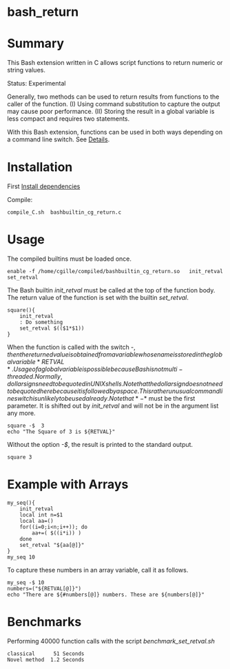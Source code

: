 # bash_return

# Summary

This  Bash extension written in C allows script functions to return numeric or string values.

Status: Experimental


Generally, two methods can be used to return results from functions to the caller of the function.
(I) Using command substitution to capture the output may cause poor performance.
(II) Storing the result in a global variable is less compact and requires two statements.


With this Bash extension, functions can be used in both ways depending on a command line switch.
See  [Details](./motivation.md).


# Installation

First [Install dependencies](./INSTALL_DEPENDENCIES.md)

Compile:

    compile_C.sh  bashbuiltin_cg_return.c

# Usage

The compiled builtins must be loaded once.

    enable -f /home/cgille/compiled/bashbuiltin_cg_return.so   init_retval set_retval

The Bash builtin *init_retval* must be called at the top of the function body.
The return value of the function is set  with the builtin *set_retval*.

    square(){
        init_retval
        : Do something
        set_retval $(($1*$1))
    }

When the function is called with the switch -$, then the returned value is obtained from a variable
whose name is stored in the global variable *RETVAL*.  Usage of a global variable is possible
because Bash is not multi-threaded. Normally, dollar signs need to be quoted in UNIX shells. Note
that the dollar sign does not need to be quoted here because it is followed by a space. This rather
unusual command line switch is unlikely to be used already.  Note that *-$* must be the first
parameter. It is shifted out by *init_retval* and will not be in the argument list any more.

    square -$  3
    echo "The Square of 3 is ${RETVAL}"

Without the option *-$*, the result is printed to the standard output.

    square 3

# Example with Arrays

    my_seq(){
        init_retval
        local int n=$1
        local aa=()
        for((i=0;i<n;i++)); do
            aa+=( $((i*i)) )
        done
        set_retval "${aa[@]}"
    }
    my_seq 10


To capture these numbers in an array variable, call it as follows.

    my_seq -$ 10
    numbers=("${RETVAL[@]}")
    echo "There are ${#numbers[@]} numbers. These are ${numbers[@]}"

# Benchmarks

Performing 40000 function calls with the script *benchmark_set_retval.sh*

    classical      51 Seconds
    Novel method  1.2 Seconds
